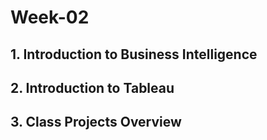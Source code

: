 # Week-02

## 1. Introduction to Business Intelligence

## 2. Introduction to Tableau

## 3. Class Projects Overview

